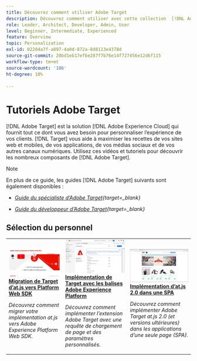 ```yaml
---
title: Découvrez comment utiliser Adobe Target
description: Découvrez comment utiliser avec cette collection  [!DNL Adobe Target]  tutoriels et de vidéos couvrant tous ses composants.
role: Leader, Architect, Developer, Admin, User
level: Beginner, Intermediate, Experienced
feature: Overview
topic: Personalization
exl-id: 02204a7f-a897-4a0d-872a-8d8113e4378d
source-git-commit: 20bd1eb17ef6e287f7b76e14f727456e12d6f115
workflow-type: tm+mt
source-wordcount: '186'
ht-degree: 10%

---
```


# Tutoriels Adobe Target

[!DNL Adobe Target] est la solution [!DNL Adobe Experience Cloud] qui fournit tout ce dont vous avez besoin pour personnaliser l’expérience de vos clients. [!DNL Target] vous aide à maximiser les recettes de vos sites web et mobiles, de vos applications, de vos médias sociaux et de vos autres canaux numériques. Utilisez ces vidéos et tutoriels pour découvrir les nombreux composants de [!DNL Adobe Target].

>[!NOTE]
>
>En plus de ce guide, les guides [!DNL Adobe Target] suivants sont également disponibles :
>
>* *[Guide du spécialiste d’Adobe Target](https://experienceleague.adobe.com/docs/target/using/target-home.html?lang=fr){target=_blank}*
>
>* *[Guide du développeur d’Adobe Target](https://experienceleague.adobe.com/docs/target-dev/developer/overview.html?lang=fr){target=_blank}*

<div id="recs-overview-body-1"></div>
<div id="recs-overview-body-2"></div>
<div id="recs-overview-body-3"></div>
<div id="recs-overview-body-4"></div>
<div id="recs-overview-body-5"></div>
<div id="recs-overview-body-6"></div>

## Sélection du personnel

<table style="margin-top: 0 !important">
<tr>
  <td>
    <a href="https://experienceleague.adobe.com/docs/platform-learn/migrate-target-to-websdk/introduction.html?lang=fr">
      <img alt="Migration de Target d’at.js vers Platform Web SDK" src="./assets/thumb_websdk.jpg" />
    </a>
    <div>
      <a href="https://experienceleague.adobe.com/docs/platform-learn/migrate-target-to-websdk/introduction.html?lang=fr">
    <strong>Migration de Target d’at.js vers Platform Web SDK</strong>
    </a>
    </div>
    <p>
    <em>Découvrez comment migrer votre implémentation at.js vers Adobe Experience Platform Web SDK.</em>
    <p>
  </td>
  <td>
    <a href="https://experienceleague.adobe.com/docs/platform-learn/implement-in-websites/implement-solutions/target.html"> 
      <img alt="Implémentation de Target avec les balises Adobe Experience Platform" src="./assets/add-adobe-target.jpg"/>
    </a>
    <div>
      <a href="https://experienceleague.adobe.com/docs/platform-learn/implement-in-websites/implement-solutions/target.html">
    <strong>Implémentation de Target avec les balises Adobe Experience Platform</strong>
    </a>
    </div>
    <p>
    <em>Découvrez comment implémenter l’extension Adobe Target avec une requête de chargement de page et des paramètres personnalisés.</em>
    <p>
  </td>
   <td>
    <a href="https://experienceleague.adobe.com/docs/target-learn/tutorials/implementation/implement-atjs-20-in-a-single-page-application.html">
      <img alt="Implémentation d’Adobe Target at.js 2.0 dans une application d’une seule page (SPA)" src="./assets/26248.png" />
    </a>
    <div>
    <a href="https://experienceleague.adobe.com/docs/target-learn/tutorials/implementation/implement-atjs-20-in-a-single-page-application.html">
    <strong>Implémentation d’at.js 2.0 dans une SPA</strong>
    </a>
    </div>
    <p>
    <em> Découvrez comment implémenter Adobe Target at.js 2.0 (et versions ultérieures) dans les applications d’une seule page (SPA).</em>
    <p>
  </td>
</tr>
</table>